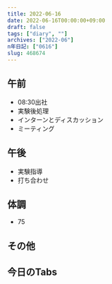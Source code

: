 ```yaml
---
title: 2022-06-16
date: 2022-06-16T00:00:00+09:00
draft: false
tags: ["diary", ""]
archives: ["2022-06"]
n年日記: ["0616"]
slug: 468674
---
```

## 午前
- 08:30出社
- 実験後処理
- インターンとディスカッション
- ミーティング
## 午後
- 実験指導
- 打ち合わせ
## 体調
- 75
## その他
## 今日のTabs